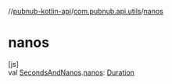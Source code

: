 //[pubnub-kotlin-api](../../index.md)/[com.pubnub.api.utils](index.md)/[nanos](nanos.md)

# nanos

[js]\
val [SecondsAndNanos](-seconds-and-nanos/index.md).[nanos](nanos.md): [Duration](https://kotlinlang.org/api/latest/jvm/stdlib/kotlin.time/-duration/index.html)
